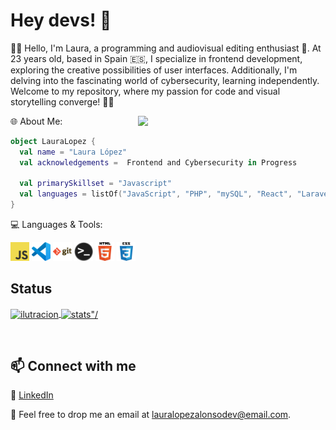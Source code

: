 # Hey devs! 👋

👩‍💻 Hello, I'm Laura, a programming and audiovisual editing enthusiast 🎥. At 23 years old, based in Spain 🇪🇸, I specialize in frontend development, exploring the creative possibilities of user interfaces. Additionally, I'm delving into the fascinating world of cybersecurity, learning independently. Welcome to my repository, where my passion for code and visual storytelling converge! 🚀✨

🌐 About Me:
<img align="right" width="300" src="https://media4.giphy.com/media/v1.Y2lkPTc5MGI3NjExaTB1dmVjbXVoZHBwOXliaDA1dXExOWg4ZDI2c2M1MG8xaWZwbHpmcSZlcD12MV9pbnRlcm5hbF9naWZfYnlfaWQmY3Q9Zw/VDGeLW6lqI9qyctnV3/giphy.gif"/>


```kotlin
object LauraLopez {
  val name = "Laura López"
  val acknowledgements =  Frontend and Cybersecurity in Progress

  val primarySkillset = "Javascript"
  val languages = listOf("JavaScript", "PHP", "mySQL", "React", "Laravel, OSINT")
}
```

💻 Languages & Tools:

<code><img
    height="30"
    src="https://raw.githubusercontent.com/github/explore/80688e429a7d4ef2fca1e82350fe8e3517d3494d/topics/javascript/javascript.png"
    alt="Logo javascript"/></code>
<code><img
    height="30"
    src="https://raw.githubusercontent.com/github/explore/80688e429a7d4ef2fca1e82350fe8e3517d3494d/topics/visual-studio-code/visual-studio-code.png"
    alt="Logo visual studio"/></code>
<code><img
    height="30"
    src="https://raw.githubusercontent.com/github/explore/80688e429a7d4ef2fca1e82350fe8e3517d3494d/topics/git/git.png"
    alt="Logo git"/></code>
<code><img
    height="30"
    src="https://raw.githubusercontent.com/github/explore/80688e429a7d4ef2fca1e82350fe8e3517d3494d/topics/terminal/terminal.png"
    alt="Logo terminal"/></code>
<code><img
    height="30"
    src="https://raw.githubusercontent.com/github/explore/80688e429a7d4ef2fca1e82350fe8e3517d3494d/topics/html/html.png"
    alt="Logo HTML"/></code>
<code><img
    height="30"
    src="https://raw.githubusercontent.com/github/explore/80688e429a7d4ef2fca1e82350fe8e3517d3494d/topics/css/css.png"
    alt="Logo CSS"/></code>

## Status

<a href="https://github.com/laurity" title="ilustracion">
  <img align="center" src="https://github-readme-stats.vercel.app/api/top-langs/?username=vanessaswerts&theme=dracula&hide_langs_below=1" alt="ilutracion"/>
</a>

<a href="https://github.com/laurity" title="stats">
 <img align="center" src="https://github-readme-stats.vercel.app/api?username=vanessaswerts&show_icons=true&theme=dracula&line_height=27" alt=stats"/>
</a>

[linkedin]: https://www.linkedin.com/in/laura-lopez-alonso/
<br>

## 📫 Connect with me
👔 [LinkedIn][linkedin]

📧 Feel free to drop me an email at lauralopezalonsodev@email.com.
